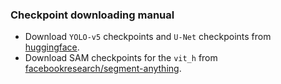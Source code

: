 ### Checkpoint downloading manual

- Download `YOLO-v5` checkpoints and `U-Net` checkpoints from [huggingface](https://huggingface.co/yucongzh/glottis_segmentation/tree/main).
- Download SAM checkpoints for the `vit_h` from [facebookresearch/segment-anything](https://github.com/facebookresearch/segment-anything?tab=readme-ov-file#model-checkpoints).
